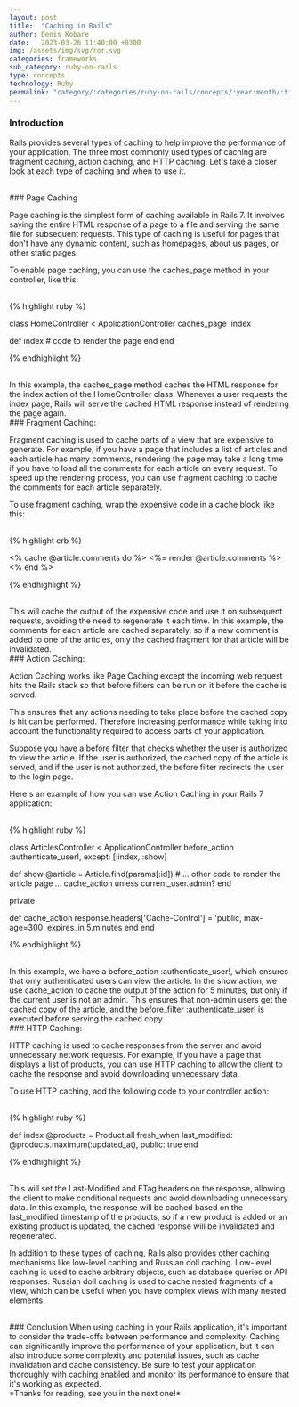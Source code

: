 ```yaml
---
layout: post
title:  "Caching in Rails"
author: Denis Kobare
date:   2023-03-26 11:40:00 +0300
img: /assets/img/svg/ror.svg
categories: frameworks
sub_category: ruby-on-rails
type: concepts
technology: Ruby
permalink: "category/:categories/ruby-on-rails/concepts/:year:month/:title"
---
```



### Introduction

Rails provides several types of caching to help improve the performance of your 
application. The three most commonly used types of caching are fragment caching, 
action caching, and HTTP caching. Let's take a closer look at each type of caching 
and when to use it.



<br>
### Page Caching

Page caching is the simplest form of caching available in Rails 7. It involves 
saving the entire HTML response of a page to a file and serving the same file for 
subsequent requests. This type of caching is useful for pages that don't have any 
dynamic content, such as homepages, about us pages, or other static pages.

To enable page caching, you can use the caches_page method in your controller, like this:

<br>
{% highlight ruby %}

class HomeController < ApplicationController
  caches_page :index

  def index
    # code to render the page
  end
end

{% endhighlight %}


<br>
In this example, the <span class="badge">caches_page</span> method caches the 
HTML response for the <span class="badge">index</span> action of the 
<span class="badge">HomeController</span> class. Whenever a user requests 
the <span class="badge">index</span> page, Rails will serve the cached HTML 
response instead of rendering the page again.


<br>
### Fragment Caching:

Fragment caching is used to cache parts of a view that are expensive to generate. 
For example, if you have a page that includes a list of articles and each article 
has many comments, rendering the page may take a long time if you have to load 
all the comments for each article on every request. To speed up the rendering process, 
you can use fragment caching to cache the comments for each article separately.

To use fragment caching, wrap the expensive code in a cache block like this:

<br>
{% highlight erb %}

<% cache @article.comments do %>
  <%= render @article.comments %>
<% end %>

{% endhighlight %}


<br>
This will cache the output of the expensive code and use it on subsequent requests, 
avoiding the need to regenerate it each time. In this example, the comments for 
each article are cached separately, so if a new comment is added to one of the articles, 
only the cached fragment for that article will be invalidated.



<br>
### Action Caching:

Action Caching works like Page Caching except the incoming web request hits the 
Rails stack so that <span class="badge">before</span> filters can be run on it 
before the cache is served.

This ensures that any actions needing to take place before the cached copy is hit 
can be performed. Therefore increasing performance while taking into account the 
functionality required to access parts of your application.

Suppose you have a before filter that checks whether the user is authorized to 
view the article. If the user is authorized, the cached copy of the article is 
served, and if the user is not authorized, the before filter redirects the user 
to the login page.

Here's an example of how you can use Action Caching in your Rails 7 application:


<br>
{% highlight ruby %}

class ArticlesController < ApplicationController
  before_action :authenticate_user!, except: [:index, :show]

  def show
    @article = Article.find(params[:id])
    # ... other code to render the article page ...
    cache_action unless current_user.admin?
  end

  private

  def cache_action
    response.headers['Cache-Control'] = 'public, max-age=300'
    expires_in 5.minutes
  end
end

{% endhighlight %}


<br>
In this example, we have a <span class="badge">before_action :authenticate_user!</span>, 
which ensures that only authenticated users can view the article. In the show 
action, we use cache_action to cache the output of the action for 5 minutes, 
but only if the current user is not an admin. This ensures that non-admin users 
get the cached copy of the article, and the before_filter 
<span class="badge">:authenticate_user!</span> is executed before serving the cached copy.


<br>
### HTTP Caching:

HTTP caching is used to cache responses from the server and avoid unnecessary 
network requests. For example, if you have a page that displays a list of products, 
you can use HTTP caching to allow the client to cache the response and avoid 
downloading unnecessary data.

To use HTTP caching, add the following code to your controller action:

<br>
{% highlight ruby %}

def index
  @products = Product.all
  fresh_when last_modified: @products.maximum(:updated_at), public: true
end

{% endhighlight %}


<br>
This will set the <span class="badge">Last-Modified</span> and 
<span class="badge">ETag</span> headers on the response, allowing the 
client to make conditional requests and avoid downloading unnecessary data. 
In this example, the response will be cached based on the 
<span class="badge">last_modified</span> timestamp of the products, so if a new 
product is added or an existing product is updated, the cached response will be 
invalidated and regenerated.

In addition to these types of caching, Rails also provides other caching mechanisms 
like low-level caching and Russian doll caching. Low-level caching is used to cache 
arbitrary objects, such as database queries or API responses. Russian doll caching 
is used to cache nested fragments of a view, which can be useful when you have 
complex views with many nested elements.



<br>
### Conclusion
When using caching in your Rails application, it's important to consider the 
trade-offs between performance and complexity. Caching can significantly improve 
the performance of your application, but it can also introduce some complexity 
and potential issues, such as cache invalidation and cache consistency. 
Be sure to test your application thoroughly with caching enabled and monitor its 
performance to ensure that it's working as expected.

<br>
*Thanks for reading, see you in the next one!*
